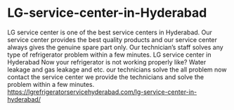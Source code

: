 # LG-service-center-in-Hyderabad
 LG service center is one of the best service centers in Hyderabad. Our service center provides the best quality products and our service center always gives the genuine spare part only. Our technician’s staff solves any type of refrigerator problem within a few minutes. LG service center in Hyderabad Now your refrigerator is not working properly like?  Water leakage and gas leakage and etc. our technicians solve the all problem now contact the service center we provide the technicians and solve the problem within a few minutes.  https://lgrefrigeratorservicehyderabad.com/lg-service-center-in-hyderabad/
